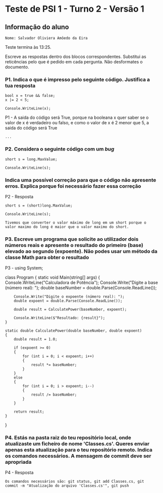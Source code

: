 # Teste de PSI 1 - Turno 2 - Versão 1

## Informação do aluno

    Nome: Salvador Oliviera Amôedo da Eira

Teste termina às 13:25.

Escreve as respostas dentro dos blocos correspondentes.
Substitui as reticências pelo que é pedido em cada pergunta.
Não desformates o documento.

### P1. Indica o que é impresso pelo seguinte código. Justifica a tua resposta

    bool x = true && false;
    x |= 2 < 5;
    
    Console.WriteLine(x);

P1 - A saida do código será True, porque na booleana x quer saber se o valor de x é verdadeiro ou falso, e como o valor de x é 2 menor que 5, a saida do código será True

    ...

### P2. Considera o seguinte código com um *bug*

    short s = long.MaxValue;

    Console.WriteLine(s);

### Indica uma possível correção para que o código não apresente erros. Explica porque foi necessário fazer essa correção

P2 - Resposta

    short s = (short)long.MaxValue;

    Console.WriteLine(s);

    Tivemos que converter o valor máximo de long em um short porque o valor maximo do long é maior que o valor maximo do short.
 


### P3. Escreve um programa que solicite ao utilizador dois números reais e apresente o resultado do primeiro (base) elevado ao segundo (expoente). Não podes usar um método da classe Math para obter o resultado

P3 - using System;

class Program
{
    static void Main(string[] args)
    {
        Console.WriteLine("Calculadora de Potência");
        Console.Write("Digite a base (número real): ");
        double baseNumber = double.Parse(Console.ReadLine());

        Console.Write("Digite o expoente (número real): ");
        double expoent = double.Parse(Console.ReadLine());

        double result = CalculatePower(baseNumber, expoent);

        Console.WriteLine($"Resultado: {result}");
    }

    static double CalculatePower(double baseNumber, double expoent)
    {
        double result = 1.0;

        if (expoent >= 0)
        {
            for (int i = 0; i < expoent; i++)
            {
                result *= baseNumber;
            }
        }
        else
        {
            for (int i = 0; i > expoent; i--)
            {
                result /= baseNumber;
            }
        }

        return result;
    }
}
    

### P4. Estás na pasta raiz do teu repositório local, onde atualizaste um ficheiro de nome 'Classes.cs'. Queres enviar **apenas** esta atualização para o teu repositório remoto. Indica os comandos necessários. A mensagem de commit deve ser apropriada

P4 - Resposta

    Os comandos necessários são: git status, git add Classes.cs, git commit -m "Atualização do arquivo 'Classes.cs'", git push

